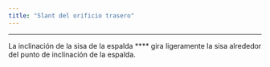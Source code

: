 ```yaml
---
title: "Slant del orificio trasero"
---
```


***

La inclinación de la sisa de la espalda **** gira ligeramente la sisa alrededor del punto de inclinación de la espalda.




